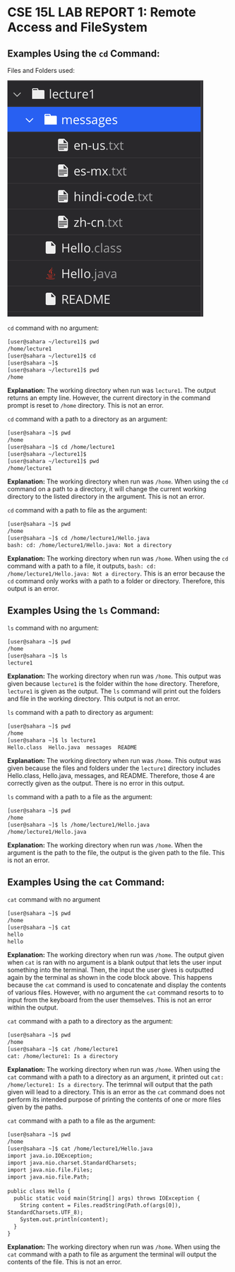 # CSE 15L LAB REPORT 1: Remote Access and FileSystem

## Examples Using the ```cd``` Command:

Files and Folders used:

![Image](image1.png)

```cd``` command with no argument:

```
[user@sahara ~/lecture1]$ pwd
/home/lecture1
[user@sahara ~/lecture1]$ cd
[user@sahara ~]$
[user@sahara ~/lecture1]$ pwd
/home
```
**Explanation:** The working directory when run was ```lecture1```. The output returns an empty line. However, the current directory in the command prompt is reset to ```/home``` directory. This is not an error. 


```cd``` command with a path to a directory as an argument:

```
[user@sahara ~]$ pwd
/home
[user@sahara ~]$ cd /home/lecture1
[user@sahara ~/lecture1]$ 
[user@sahara ~/lecture1]$ pwd
/home/lecture1
```
**Explanation:** The working directory when run was ```/home```. When using the ```cd``` command on a path to a directory, it will change the current working directory to the listed directory in the argument. This is not an error.

```cd``` command with a path to file as the argument:

```
[user@sahara ~]$ pwd
/home
[user@sahara ~]$ cd /home/lecture1/Hello.java
bash: cd: /home/lecture1/Hello.java: Not a directory
```

**Explanation:** The working directory when run was ```/home```. When using the ```cd``` command with a path to a file, it outputs, ```bash: cd: /home/lecture1/Hello.java: Not a directory```. This is an error because the ```cd``` command only works with a path to a folder or directory. Therefore, this output is an error.

## Examples Using the ```ls``` Command:

```ls``` command with no argument:

```
[user@sahara ~]$ pwd
/home
[user@sahara ~]$ ls
lecture1
```

**Explanation:** The working directory when run was ```/home```. This output was given because ```lecture1``` is the folder within the ```home``` directory. Therefore, ```lecture1``` is given as the output. The ```ls``` command will print out the folders and file in the working directory. This output is not an error. 

```ls``` command with a path to directory as argument: 

```
[user@sahara ~]$ pwd
/home
[user@sahara ~]$ ls lecture1
Hello.class  Hello.java  messages  README
```

**Explanation:** The working directory when run was ```/home```. This output was given because the files and folders under the ```lecture1``` directory includes Hello.class, Hello.java, messages, and README. Therefore, those 4 are correctly given as the output. There is no error in this output.

```ls``` command with a path to a file as the argument:

```
[user@sahara ~]$ pwd
/home
[user@sahara ~]$ ls /home/lecture1/Hello.java
/home/lecture1/Hello.java
```

**Explanation:** The working directory when run was ```/home```. When the argument is the path to the file, the output is the given path to the file. This is not an error.

## Examples Using the ```cat``` Command: 

```cat``` command with no argument

```
[user@sahara ~]$ pwd
/home
[user@sahara ~]$ cat
hello
hello
```

**Explanation:** The working directory when run was ```/home```. The output given when ```cat``` is ran with no argument is a blank output that lets the user input something into the terminal. Then, the input the user gives is outputted again by the terminal as shown in the code block above. This happens because the ```cat``` command is used to concatenate and display the contents of various files. However, with no argument the ```cat``` command resorts to to input from the keyboard from the user themselves. This is not an error within the output. 

```cat``` command with a path to a directory as the argument:

```
[user@sahara ~]$ pwd
/home
[user@sahara ~]$ cat /home/lecture1
cat: /home/lecture1: Is a directory
```

**Explanation:** The working directory when run was ```/home```. When using the ```cat``` command with a path to a directory as an argument, it printed out ```cat: /home/lecture1: Is a directory```. The terimnal will output that the path given will lead to a directory. This is an error as the ```cat``` command does not perform its intended purpose of printing the contents of one or more files given by the paths. 

```cat``` command with a path to a file as the argument:

```
[user@sahara ~]$ pwd
/home
[user@sahara ~]$ cat /home/lecture1/Hello.java
import java.io.IOException;
import java.nio.charset.StandardCharsets;
import java.nio.file.Files;
import java.nio.file.Path;

public class Hello {
  public static void main(String[] args) throws IOException {
    String content = Files.readString(Path.of(args[0]), StandardCharsets.UTF_8);    
    System.out.println(content);
  }
}
```

**Explanation:** The working directory when run was ```/home```. When using the ```cat``` command with a path to file as argument the terminal will output the contents of the file. This is not an error.







